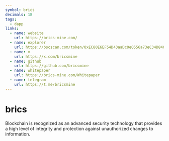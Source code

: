 ```yaml
---
symbol: brics
decimals: 18
tags:
  - dapp
links:
  - name: website
    url: https://brics-mine.com/
  - name: explorer
    url: https://bscscan.com/token/0xEC80E6EF54D43aaDc0e0556a73eC34D840d5a294
  - name: x
    url: https://x.com/bricsmine
  - name: github
    url: https://github.com/bricsmine
  - name: whitepaper
    url: https://brics-mine.com/Whitepaper
  - name: telegram
    url: https://t.me/bricsmine
---
```


# brics

Blockchain is recognized as an advanced security technology that provides a high level of integrity and protection against unauthorized changes to information.
